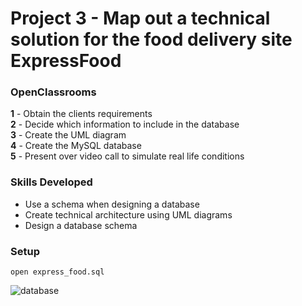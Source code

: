 # Project 3 - Map out a technical solution for the food delivery site ExpressFood
### OpenClassrooms 

 **1** - Obtain the clients requirements <br/>
 **2** - Decide which information to include in the database <br/>
 **3** - Create the UML diagram <br/>
 **4** - Create the MySQL database <br/>
 **5** - Present over video call to simulate real life conditions
 <br/>
 ### Skills Developed
 * Use a schema when designing a database
 * Create technical architecture using UML diagrams
 * Design a database schema
 
 ### Setup
 
 ```
 open express_food.sql
 
 ```
![database](https://user-images.githubusercontent.com/40371755/47439174-d18b2b80-d7a3-11e8-9b81-40f8ef0a879c.png)


    
    
   
   
 
